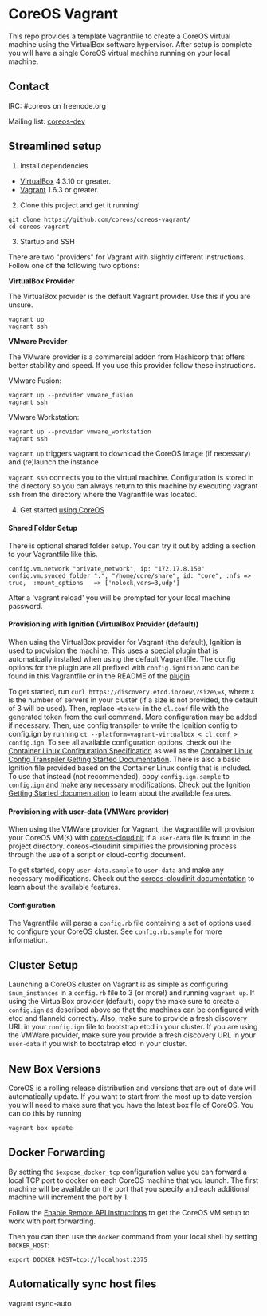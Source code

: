 # CoreOS Vagrant

This repo provides a template Vagrantfile to create a CoreOS virtual machine using the VirtualBox software hypervisor.
After setup is complete you will have a single CoreOS virtual machine running on your local machine.

## Contact
IRC: #coreos on freenode.org

Mailing list: [coreos-dev](https://groups.google.com/forum/#!forum/coreos-dev)

## Streamlined setup

1) Install dependencies

* [VirtualBox][virtualbox] 4.3.10 or greater.
* [Vagrant][vagrant] 1.6.3 or greater.

2) Clone this project and get it running!

```
git clone https://github.com/coreos/coreos-vagrant/
cd coreos-vagrant
```

3) Startup and SSH

There are two "providers" for Vagrant with slightly different instructions.
Follow one of the following two options:

**VirtualBox Provider**

The VirtualBox provider is the default Vagrant provider. Use this if you are unsure.

```
vagrant up
vagrant ssh
```

**VMware Provider**

The VMware provider is a commercial addon from Hashicorp that offers better stability and speed.
If you use this provider follow these instructions.

VMware Fusion:
```
vagrant up --provider vmware_fusion
vagrant ssh
```

VMware Workstation:
```
vagrant up --provider vmware_workstation
vagrant ssh
```

``vagrant up`` triggers vagrant to download the CoreOS image (if necessary) and (re)launch the instance

``vagrant ssh`` connects you to the virtual machine.
Configuration is stored in the directory so you can always return to this machine by executing vagrant ssh from the directory where the Vagrantfile was located.

4) Get started [using CoreOS][using-coreos]

[virtualbox]: https://www.virtualbox.org/
[vagrant]: https://www.vagrantup.com/downloads.html
[using-coreos]: http://coreos.com/docs/using-coreos/

#### Shared Folder Setup

There is optional shared folder setup.
You can try it out by adding a section to your Vagrantfile like this.

```
config.vm.network "private_network", ip: "172.17.8.150"
config.vm.synced_folder ".", "/home/core/share", id: "core", :nfs => true,  :mount_options   => ['nolock,vers=3,udp']
```

After a 'vagrant reload' you will be prompted for your local machine password.

#### Provisioning with Ignition (VirtualBox Provider (default))

When using the VirtualBox provider for Vagrant (the default), Ignition is used to provision the machine. This uses a special plugin that is
automatically installed when using the default Vagrantfile. The config options for the plugin are all prefixed with `config.ignition` and can
be found in this Vagrantfile or in the README of the [plugin](https://github.com/coreos/vagrant-ignition)

To get started, run `curl https://discovery.etcd.io/new\?size\=X`, where `X` is the number of servers in your cluster (if a size is not provided,
the default of 3 will be used). Then, replace `<token>` in the `cl.conf` file with the generated token from the curl command. More configuration may be added if necessary. Then, use config transpiler to write the Ignition config
to config.ign by running `ct --platform=vagrant-virtualbox < cl.conf > config.ign`. To see all available configuration options, check out
the [Container Linux Configuration Specification][clspec] as well as the [Container Linux Config Transpiler Getting Started Documentation][ignition].
There is also a basic Ignition file provided based on the Container Linux config that is included. To use that instead (not recommended),
copy `config.ign.sample` to `config.ign` and make any necessary modifications. Check out the [Ignition Getting Started documentation][ignition] 
to learn about the available features.

[ignition]: https://github.com/coreos/docs/blob/master/os/provisioning.md
[clspec]: https://github.com/coreos/container-linux-config-transpiler/blob/master/doc/configuration.md

#### Provisioning with user-data (VMWare provider)

When using the VMWare provider for Vagrant, the Vagrantfile will provision your CoreOS VM(s)
with [coreos-cloudinit][coreos-cloudinit] if a `user-data` file is found in the project directory. coreos-cloudinit simplifies the
provisioning process through the use of a script or cloud-config document.

To get started, copy `user-data.sample` to `user-data` and make any necessary modifications.
Check out the [coreos-cloudinit documentation][coreos-cloudinit] to learn about the available features.

[coreos-cloudinit]: https://github.com/coreos/coreos-cloudinit

#### Configuration

The Vagrantfile will parse a `config.rb` file containing a set of options used to configure your CoreOS cluster.
See `config.rb.sample` for more information.

## Cluster Setup

Launching a CoreOS cluster on Vagrant is as simple as configuring `$num_instances` in a `config.rb` file to 3 (or more!) and running `vagrant up`.
If using the VirtualBox provider (default), copy the make sure to create a `config.ign` as described above so that the machines can be configured with
etcd and flanneld correctly. Also, make sure to provide a fresh discovery URL in your `config.ign` file to bootstrap etcd in your cluster.
If you are using the VMWare provider, make sure you provide a fresh discovery URL in your `user-data` if you wish to bootstrap etcd in your cluster.

## New Box Versions

CoreOS is a rolling release distribution and versions that are out of date will automatically update.
If you want to start from the most up to date version you will need to make sure that you have the latest box file of CoreOS. You can do this by running
```
vagrant box update
```


## Docker Forwarding

By setting the `$expose_docker_tcp` configuration value you can forward a local TCP port to docker on
each CoreOS machine that you launch. The first machine will be available on the port that you specify
and each additional machine will increment the port by 1.

Follow the [Enable Remote API instructions][coreos-enabling-port-forwarding] to get the CoreOS VM setup to work with port forwarding.

[coreos-enabling-port-forwarding]: https://coreos.com/docs/launching-containers/building/customizing-docker/#enable-the-remote-api-on-a-new-socket

Then you can then use the `docker` command from your local shell by setting `DOCKER_HOST`:

    export DOCKER_HOST=tcp://localhost:2375

## Automatically sync host files

vagrant rsync-auto

